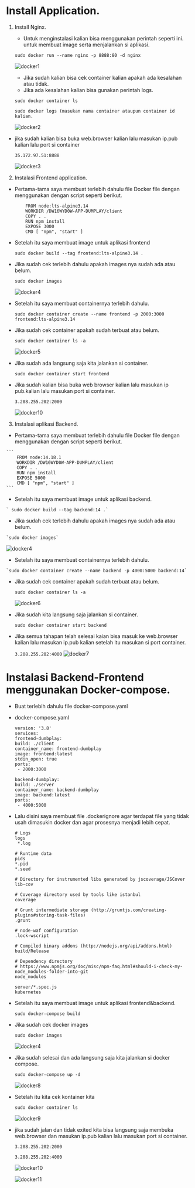 # Install Application.

1. Install Nginx.
  
   * Untuk menginstalasi kalian bisa menggunakan perintah seperti ini. untuk membuat image serta menjalankan si aplikasi.

    `sudo docker run --name nginx -p 8888:80 -d nginx`
    
      ![docker1](https://user-images.githubusercontent.com/90166916/140637021-b1151170-dabd-45dd-855b-d932c793d169.png)

   * Jika sudah kalian bisa cek container kalian apakah ada kesalahan atau tidak.
   * Jika ada kesalahan kalian bisa gunakan perintah logs.
    
    `sudo docker container ls`
    
    `sudo docker logs (masukan nama container ataupun container id kalian.`
    
      ![docker2](https://user-images.githubusercontent.com/90166916/140637020-3a015465-3e96-4e3e-be84-ec99efd0c010.png)

  * jika sudah kalian bisa buka web.browser kalian lalu masukan ip.pub kalian lalu port si container

    `35.172.97.51:8888`
    
      ![docker3](https://user-images.githubusercontent.com/90166916/140637019-342f09ef-90e2-4766-a341-5b56a1381adc.png)

2. Instalasi Frontend application.

  * Pertama-tama saya membuat terlebih dahulu file Docker file dengan menggunakan dengan script seperti berikut.

    ``` 
        FROM node:lts-alpine3.14
        WORKDIR /DW16WYD0W-APP-DUMPLAY/client
        COPY . .
        RUN npm install
        EXPOSE 3000
        CMD [ "npm", "start" ]
    ```
  * Setelah itu saya membuat image untuk aplikasi frontend 

    ```
    sudo docker build --tag frontend:lts-alpine3.14 .
    ```
   
  * Jika sudah cek terlebih dahulu apakah images nya sudah ada atau belum.

    `sudo docker images`
    
    ![docker4](https://user-images.githubusercontent.com/90166916/140744722-9d6307f0-d3af-4d7e-8568-03b8a5f935db.png)

  * Setelah itu saya membuat containernya terlebih dahulu.

    ```
    sudo docker container create --name frontend -p 2000:3000 frontend:lts-alpine3.14
    ```
    
  * Jika sudah cek container apakah sudah terbuat atau belum.

    `sudo docker container ls -a`
    
    ![docker5](https://user-images.githubusercontent.com/90166916/140744941-55b727af-30ad-4801-b355-1739b3687e3d.png)

  * Jika sudah ada langsung saja kita jalankan si container.

    `sudo docker container start frontend`
    
  * Jika sudah kalian bisa buka web browser kalian lalu masukan ip pub.kalian lalu masukan port si container.

    `3.208.255.202:2000`
    
    ![docker10](https://user-images.githubusercontent.com/90166916/140681803-2f134ba3-d0e7-4558-9225-011bcedb1065.png)
    
3. Instalasi aplikasi Backend. 
  
  *  Pertama-tama saya membuat terlebih dahulu file Docker file dengan menggunakan dengan script seperti berikut.

    ``` 
        FROM node:14.18.1
        WORKDIR /DW16WYD0W-APP-DUMPLAY/client
        COPY . .
        RUN npm install
        EXPOSE 5000
        CMD [ "npm", "start" ]
    ```
  *  Setelah itu saya membuat image untuk aplikasi backend.

    ` sudo docker build --tag backend:14 .`
  
  *  Jika sudah cek terlebih dahulu apakah images nya sudah ada atau belum.
  
    `sudo docker images`
     
   ![docker4](https://user-images.githubusercontent.com/90166916/140637608-1dfa9a01-6809-4810-a18b-386075eb0b19.png)
  
  *  Setelah itu saya membuat containernya terlebih dahulu.

    `sudo docker container create --name backend -p 4000:5000 backend:14`
    
  * Jika sudah cek container apakah sudah terbuat atau belum.

    `sudo docker container ls -a`
  
      ![docker6](https://user-images.githubusercontent.com/90166916/140640312-f2b37bae-9972-4c56-982b-bbcb2925e66a.png)

  * Jika sudah kita langsung saja jalankan si container.

    `sudo docker container start backend`
  
  * Jika semua tahapan telah selesai kaian bisa masuk ke web.browser kalian lalu masukan ip.pub kalian setelah itu masukan si port container.

    `3.208.255.202:4000`
    ![docker7](https://user-images.githubusercontent.com/90166916/140640305-b53ce8dc-c3b9-41af-8b30-71247aace854.png)
    
# Instalasi Backend-Frontend menggunakan Docker-compose.

  * Buat terlebih dahulu file docker-compose.yaml 
  * docker-compose.yaml 

    ```
    version: '3.8'
    services:
    frontend-dumbplay:
    build: ./client 
    container_name: frontend-dumbplay
    image: frontend:latest
    stdin_open: true
    ports:
     - 2000:3000
 
    backend-dumbplay:
    build: ./server
    container_name: backend-dumbplay
    image: backend:latest
    ports:
     - 4000:5000
    ```

  * Lalu disini saya membuat file .dockerignore agar terdapat file yang tidak usah dimasukin docker dan agar prosesnya menjadi lebih cepat.

    ```
    # Logs
    logs
     *.log

    # Runtime data
    pids
    *.pid
    *.seed

    # Directory for instrumented libs generated by jscoverage/JSCover
    lib-cov

    # Coverage directory used by tools like istanbul
    coverage

    # Grunt intermediate storage (http://gruntjs.com/creating-plugins#storing-task-files)
    .grunt

    # node-waf configuration
    .lock-wscript

    # Compiled binary addons (http://nodejs.org/api/addons.html)
    build/Release

    # Dependency directory
    # https://www.npmjs.org/doc/misc/npm-faq.html#should-i-check-my-node_modules-folder-into-git
    node_modules

    server/*.spec.js
    kubernetes
    ```
  
 * Setelah itu saya membuat image untuk aplikasi frontend&backend.

   ` sudo docker-compose build `
   
 * Jika sudah cek docker images 

   ` sudo docker images `
   
   ![docker4](https://user-images.githubusercontent.com/90166916/140637608-1dfa9a01-6809-4810-a18b-386075eb0b19.png)
   
 * Jika sudah selesai dan ada langsung saja kita jalankan si docker compose.

   `sudo docker-compose up -d`
   
   ![docker8](https://user-images.githubusercontent.com/90166916/140681365-9cfe8b73-955a-4493-9537-df905093c35a.png)

 * Setelah itu kita cek kontainer kita 
  
   `sudo docker container ls`
   
   ![docker9](https://user-images.githubusercontent.com/90166916/140681498-082f0aa2-fe74-4116-bde5-ae1141fcb569.png)

 * jika sudah jalan dan tidak exited kita bisa langsung saja membuka web.browser dan masukan ip.pub kalian lalu masukan port si container.

   `3.208.255.202:2000`
   
   `3.208.255.202:4000`
   
   ![docker10](https://user-images.githubusercontent.com/90166916/140681803-2f134ba3-d0e7-4558-9225-011bcedb1065.png)

   ![docker11](https://user-images.githubusercontent.com/90166916/140681800-c6c1a05f-3d11-41de-816f-13627954471f.png)

